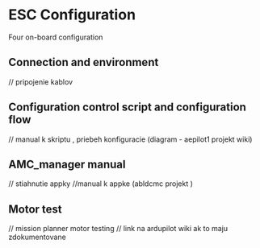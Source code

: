 # ESC Configuration
Four on-board configuration  

## Connection and environment
// pripojenie kablov 

## Configuration control script and configuration flow
// manual k skriptu , priebeh konfiguracie (diagram - aepilot1 projekt wiki) 

## AMC_manager manual 
// stiahnutie appky 
//manual k appke (abldcmc projekt )

## Motor test 
// mission planner motor testing
// link na ardupilot wiki ak to maju zdokumentovane